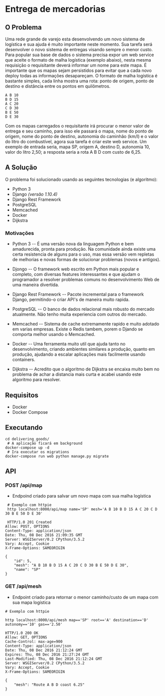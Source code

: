 # Entrega de mercadorias

## O Problema

Uma rede grande de varejo esta desenvolvendo um novo sistema de logística e sua ajuda é muito importante neste momento. Sua tarefa será desenvolver o novo sistema de entregas visando sempre o menor custo. Para popular sua base de dados o sistema precisa expor um web service que aceite o formato de malha logística (exemplo abaixo), nesta mesma requisição o requisitante deverá informar um nome para este mapa. É importante que os mapas sejam persistidos para evitar que a cada novo deploy todas as informações desapareçam. O formato de malha logística é bastante simples, cada linha mostra uma rota: ponto de origem, ponto de destino e distância entre os pontos em quilômetros.
```
A B 10
B D 15
A C 20
C D 30
B E 50
D E 30
```

Com os mapas carregados o requisitante irá procurar o menor valor de entrega e seu caminho, para isso ele passará o mapa, nome do ponto de origem, nome do ponto de destino, autonomia do caminhão (km/l) e o valor do litro do combustível, agora sua tarefa é criar este web service. Um exemplo de entrada seria, mapa SP, origem A, destino D, autonomia 10, valor do litro 2,50; a resposta seria a rota A B D com custo de 6,25.

## A Solução

O problema foi solucionado usando as seguintes tecnologias (e algoritmo):

* Python 3
* Django _(versão 1.10.4)_
* Django Rest Framework
* PostgreSQL
* Memcached
* Docker
* Dijkstra

### Motivações
- Python 3
-- É uma versão nova da linguagem Python e bem amadurecida, pronta para produção. Na comunidade ainda existe uma certa resistencia de alguns para o uso, mas essa versão vem repletas de melhorias e novas formas de solucionar problemas (novos e antigos).
- Djongo
-- O framework web escrito em Python mais popular e completo, com diversas features interessantes e que ajudam o programador a resolver problemas comuns no desenvolvimento Web de uma maneira divertida.
- Django Rest Framework
-- Pacote incremental para o framework Django, permitindo-o criar API's de maneira muito rapida.
- PostgreSQL
-- O banco de dados relacional mais robusto do mercado atualmente. Não tenho muita experiencia com outros do mercado.
- Memcached
-- Sistema de cache extremamente rapido e muito adotado em varias empresas. Existe o Redis tambem, porem o Djando se comporta melhor usando o Memcached.

- Docker
-- Uma ferramenta muito util que ajuda tanto no desenvolvimento, criando ambientes similares a produção, quanto em produção, ajudando a escalar aplicações mais facilmente usando containers.

- Dijkstra
-- Acredito que o algoritmo de Dijkstra se encaixa muito bem no problema de achar a distancia mais curta e acabei usando este algoritmo para resolver.

## Requisitos

* Docker
* Docker Compose

## Executando

```
cd delivering_goods/
 # A aplicação ficará em background
docker-compose up -d
 # Ira executar os migrations
docker-compose run web python manage.py migrate
```

## API
### POST /api/map
- Endpoind criado para salvar um novo mapa com sua malha logística
```
 # Exemplo com httpie 
 http localhost:8000/api/map name='SP' mesh='A B 10 B D 15 A C 20 C D 30 B E 50 D E 30'
 
 HTTP/1.0 201 Created
Allow: POST, OPTIONS
Content-Type: application/json
Date: Thu, 08 Dec 2016 21:09:35 GMT
Server: WSGIServer/0.2 CPython/3.5.2
Vary: Accept, Cookie
X-Frame-Options: SAMEORIGIN

{
    "id": 5,
    "mesh": "A B 10 B D 15 A C 20 C D 30 B E 50 D E 30",
    "name": "SP"
}
```

### GET /api/mesh
 - Endpoint criado para retornar o menor caminho/custo de um mapa com sua mapa logística
```
# Exemplo com httpie

http localhost:8000/api/mesh map=='SP' root=='A' destination=='D' autonomy=='10' gas=='2.50'

HTTP/1.0 200 OK
Allow: GET, OPTIONS
Cache-Control: max-age=900
Content-Type: application/json
Date: Thu, 08 Dec 2016 21:12:24 GMT
Expires: Thu, 08 Dec 2016 21:27:24 GMT
Last-Modified: Thu, 08 Dec 2016 21:12:24 GMT
Server: WSGIServer/0.2 CPython/3.5.2
Vary: Accept, Cookie
X-Frame-Options: SAMEORIGIN

{
    "mesh": "Route A B D coast 6.25"
}


```
